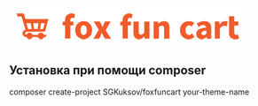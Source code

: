![foxfuncart](https://raw.githubusercontent.com/SGKuksov/foxfuncart/gh-pages/img/ffc_logo.png "foxfuncart")

## Установка при помощи composer

composer create-project SGKuksov/foxfuncart your-theme-name
